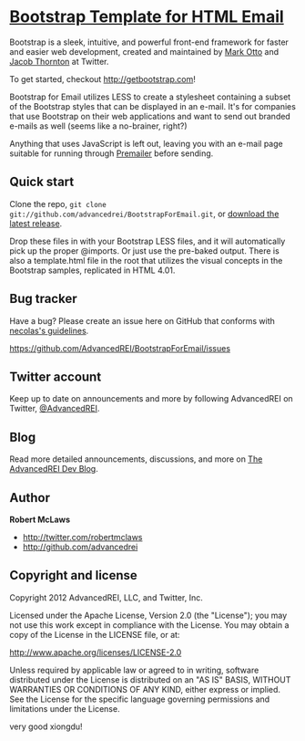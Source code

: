 [Bootstrap Template for HTML Email](http://github.com/AdvancedREI/BootstrapForEmail)
=================

Bootstrap is a sleek, intuitive, and powerful front-end framework for faster and easier web development, created and maintained by [Mark Otto](http://twitter.com/mdo) and [Jacob Thornton](http://twitter.com/fat) at Twitter.

To get started, checkout http://getbootstrap.com!


Bootstrap for Email utilizes LESS to create a stylesheet containing a subset of the Bootstrap styles that can be displayed in an e-mail. It's for companies that use Bootstrap on their web applications and want to send out branded e-mails as well (seems like a no-brainer, right?)

Anything that uses JavaScript is left out, leaving you with an e-mail page suitable for running through [Premailer](http://premailer.dialect.ca/) before sending.

Quick start
-----------

Clone the repo, `git clone git://github.com/advancedrei/BootstrapForEmail.git`, or [download the latest release](https://github.com/advancedrei/bootstrapforemail/zipball/master).

Drop these files in with your Bootstrap LESS files, and it will automatically pick up the proper @imports. Or just use the pre-baked output. There is also a template.html file in the root that utilizes the visual concepts in the Bootstrap samples, replicated in HTML 4.01.


Bug tracker
-----------

Have a bug? Please create an issue here on GitHub that conforms with [necolas's guidelines](https://github.com/necolas/issue-guidelines).

https://github.com/AdvancedREI/BootstrapForEmail/issues



Twitter account
---------------

Keep up to date on announcements and more by following AdvancedREI on Twitter, [@AdvancedREI](http://twitter.com/AdvancedREI).



Blog
----

Read more detailed announcements, discussions, and more on [The AdvancedREI Dev Blog](http://advancedrei.com/blogs/development).


Author
-------

**Robert McLaws**

+ http://twitter.com/robertmclaws
+ http://github.com/advancedrei


Copyright and license
---------------------

Copyright 2012 AdvancedREI, LLC, and Twitter, Inc.

Licensed under the Apache License, Version 2.0 (the "License");
you may not use this work except in compliance with the License.
You may obtain a copy of the License in the LICENSE file, or at:

   http://www.apache.org/licenses/LICENSE-2.0

Unless required by applicable law or agreed to in writing, software
distributed under the License is distributed on an "AS IS" BASIS,
WITHOUT WARRANTIES OR CONDITIONS OF ANY KIND, either express or implied.
See the License for the specific language governing permissions and
limitations under the License.

very good xiongdu!
